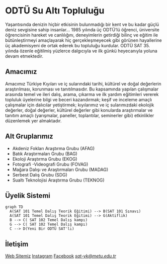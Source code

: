 ﻿# ODTÜ Su Altı Topluluğu
Yaşantısında denizin hiçbir etkisinin bulunmadığı bir kent ve bu kadar güçlü deniz sevgisine sahip insanlar... 1985 yılında üç ODTÜ’lü öğrenci, üniversite öğrencisinin hareket ve canlılığını, deneyimlerin getirdiği bilinç ve eğitim ile bütünleştirmeyi amaçlayarak hiç gerçekleşmeyecek gibi görünen hayallerine üç akademisyeni de ortak ederek bu topluluğu kurdular. ODTÜ SAT 35. yılında özenle eğitilmiş yüzlerce dalgıcıyla ve ilk günkü heyecanıyla yoluna devam etmektedir.


## Amacımız

Amacımız Türkiye Kıyıları ve iç sularındaki tarihi, kültürel ve doğal değerlerin araştırılması, korunması ve tanıtılmasıdır. Bu kapsamında yapılan çalışmalar arasında temel ve ileri dalış, arama, çıkarma ve ilk yardım eğitimleri vererek topluluk üyelerine bilgi ve beceri kazandırmak; keşif ve inceleme amaçlı çalışmalar için dalıcılar yetiştirmek; kıyılarımız ve iç sularımızdaki ekolojik değerler, doğal değerler, kültürel değerler  gibi konularda araştırmalar ve tanıtım amaçlı (yarışmalar, paneller, toplantılar, seminerler gibi) etkinlikler düzenlemek yer almaktadır.

## Alt Gruplarımız

- Akdeniz Fokları Araştırma Grubu (AFAG)
- Batık Araştırmaları Grubu (BAG)
- Ekoloji Araştırma Grubu (EKOG)
- Fotografi -Videografi Grubu (FOVAG)
- Mağara Dalışı ve Araştırmaları Grubu (MADAG)
- Serbest Dalış Grubu (SDG)
- Sualtı Teknolojisi Araştırma Grubu (TEKNOG)

## Üyelik Sistemi

```mermaid
graph TD
  A(SAT 101 Temel Dalış Teorik Eğitimi) --> B(SAT 101 Sınavı)
  A(SAT 101 Temel Dalış Teorik Eğitimi) --> G(Aktiflik)
  B --> C( SAT 102 Temel Dalış kampı)
  G --> C( SAT 102 Temel Dalış kampı)
  C --> D(Yeni Bir ODTÜ SAT'lı)
```
## İletişim
[Web Sitemiz](http://sat.metu.edu.tr/)
[Instagram](https://www.instagram.com/odtusat/?hl=tr)
[Facebook](https://www.facebook.com/odtusat/)
*sat-yk@metu.edu.tr*

